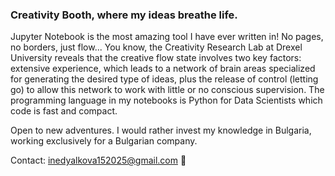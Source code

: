 ### Creativity Booth, where my ideas breathe life.

Jupyter Notebook is the most amazing tool I have ever written in! No pages, no borders, just flow... You know, the Creativity Research Lab at Drexel University reveals that the creative flow state involves two key factors: extensive experience, which leads to a network of brain areas specialized for generating the desired type of ideas, plus the release of control (letting go) to allow this network to work with little or no conscious supervision. The programming language in my notebooks is Python for Data Scientists which code is fast and compact.

Open to new adventures. I would rather invest my knowledge in Bulgaria, working exclusively for a Bulgarian company.

Contact: inedyalkova152025@gmail.com 📨
